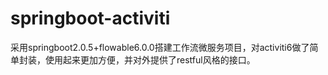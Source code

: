 # springboot-activiti
采用springboot2.0.5+flowable6.0.0搭建工作流微服务项目，对activiti6做了简单封装，使用起来更加方便，并对外提供了restful风格的接口。
